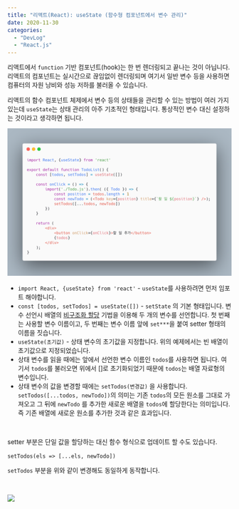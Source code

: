 ```yaml
---
title: "리액트(React): useState (함수형 컴포넌트에서 변수 관리)"
date: 2020-11-30
categories: 
  - "DevLog"
  - "React.js"
---
```


리액트에서 `function` 기반 컴포넌트(hook)는 한 번 렌더링되고 끝나는 것이 아닙니다. 리액트의 컴포넌트는 실시간으로 끊임없이 렌더링되며 여기서 일반 변수 등을 사용하면 컴퓨터의 자원 낭비와 성능 저하를 불러올 수 있습니다.

리액트의 함수 컴포넌트 체제에서 변수 등의 상태들을 관리할 수 있는 방법이 여러 가지 있는데 `useState`는 상태 관리의 아주 기초적인 형태입니다. 통상적인 변수 대신 설정하는 것이라고 생각하면 됩니다.

 ![](/assets/img/wp-content/uploads/2020/11/carbon-1.png)

- `import React, {useState} from 'react'` - `useState`를 사용하려면 먼저 임포트 해야합니다.
- `const [todos, setTodos] = useState([])` - `setState` 의 기본 형태입니다. 변수 선언시 배열의 [비구조화 할당](https://learnjs.vlpt.us/useful/06-destructuring.html) 기법을 이용해 두 개의 변수를 선언합니다. 첫 번째는 사용할 변수 이름이고, 두 번째는 변수 이름 앞에 `set***`을 붙여 setter 형태의 이름을 짓습니다.
- `useState(초기값)` - 상태 변수의 초기값을 지정합니다. 위의 예제에서는 빈 배열이 초기값으로 지정되었습니다.
- 상태 변수를 읽을 때에는 앞에서 선언한 변수 이름인 `todos`를 사용하면 됩니다. 여기서 `todos`를 불러오면 위에서 \[\]로 초기화되었기 때문에 `todos`는 배열 자료형의 변수입니다.
- 상태 변수의 값을 변경할 때에는 `setTodos(변경값)` 을 사용합니다. `setTodos([...todos, newTodo])`의 의미는 기존 `todos`의 모든 원소를 그대로 가져오고 그 뒤에 `newTodo` 를 추가한 새로운 배열을 `todos`에 할당한다는 의미입니다. 즉 기존 배열에 새로운 원소를 추가한 것과 같은 효과입니다.

 

setter 부분은 단일 값을 할당하는 대신 함수 형식으로 업데이트 할 수도 있습니다.

```
setTodos(els => [...els, newTodo])
```

`setTodos` 부분을 위와 같이 변경해도 동일하게 동작합니다.

 

 ![](/assets/img/wp-content/uploads/2020/11/스크린샷-2020-11-30-오후-7.25.50.png)
